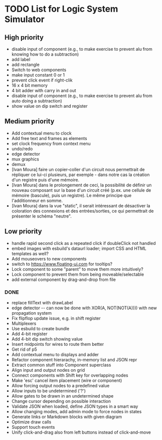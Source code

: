 # TODO List for Logic System Simulator


## High priority

 * disable input of component (e.g., to make exercise to prevent alu from knowing how to do a subtraction)
 * add label
 * add rectangle
 * Switch to web components
 * make input constant 0 or 1
 * prevent click event if right-clik
 * 16 x 4 bit memory
 * 4 bit adder with carry in and out
 * disable input of component (e.g., to make exercise to prevent alu from auto doing a subtraction)
 * show value on dip switch and register


## Medium priority

 * Add contextual menu to clock
 * Add free text and frames as elements
 * set clock frequency from context menu
 * undo/redo
 * edge detector
 * mux graphics
 * demux
 * [Ivan Moura] faire un copier-coller d'un circuit nous permettrait de répliquer ce lui-ci plusieurs, par exemple - dans notre cas  la création d'un registre puis d'une mémoire.
 * [Ivan Moura] dans le prolongement de ceci, la possibilité de définir un nouveau  composant sur la base d'un circuit créé (p.ex. une cellule de mémoire (bascule), puis un registre). Le même principe que l'additionneur en somme.
 * [Ivan Moura] dans la vue "static", il serait intéressant de désactiver la coloration des connexions et des entrées/sorties, ce qui permettrait de présenter le schéma "neutre".


## Low priority

 * handle rapid second click as a repeated click if doubleClick not handled
 * embed images with esbuild's dataurl loader; import CSS and HTML templates as well?
 * Add mouseovers to new components
 * switch to https://www.floating-ui.com for tooltips?
 * Lock component to some "parent" to move them more intuitively?
 * Lock component to prevent them from being moveable/selectable
 * add external component by drag-and-drop from file


### DONE

 * replace fillText with drawLabel
 * edge detector -- can now be done with XOR(A, NOT(NOT(A)))) with new propagation system
 * Fix flipflop update issue, e.g. in shift register
 * Multiplexers
 * Use esbuild to create bundle
 * Add 4-bit register
 * Add 4-bit dip switch showing value
 * Insert midpoints for wires to route them better
 * Get rid of p5
 * Add contextual menu to displays and adder
 * Refactor component hierarachy, in-memory list and JSON repr
 * Extract common stuff into Component superclass
 * Align input and output nodes on grid
 * Connect components with Shift key for overlapping nodes
 * Make 'esc' cancel item placement (wire or component)
 * Allow forcing output nodes to a predefined value
 * Allow inputs to be undetermined ('?')
 * Allow gates to be drawn in an undetermined shape
 * Change cursor depending on possible interaction
 * Validate JSON when loaded, define JSON types in a smart way
 * Allow changing modes, add admin mode to force nodes in states
 * Generate links or Markdown blocks with given diagram
 * Optimize draw calls
 * Support touch events
 * Unify click-and-drag also from left buttons instead of click-and-move
